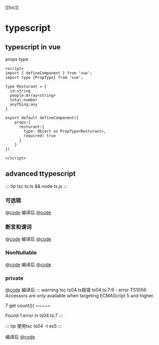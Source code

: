 [[toc]]
# typescript
## typescript in vue
props type
```vue
<script>
import { defineComponent } from 'vue';
import type {PropType} from 'vue';

type Resturant = {
  id:string
  people:Array<string>
  total:number
  anyThing:any  
}

export default defineComponent({
    props:{
      resturant:{
        type: Object as PropType<Resturant>,
        required: true
      }
    }
})

</script>
```

## advanced ttypescript

::: tip 
tsc ts.ts && node ts.js
:::

### 可选链

@[code](../../codeReference/ts01.ts)
编译后
@[code](../../codeReference/ts01.js)

### 断言和谓词

@[code](../../codeReference/ts02.ts)
编译后
@[code](../../codeReference/ts02.js)

### NonNullable
@[code](../../codeReference/ts03.ts)
编译后
@[code](../../codeReference/ts03.js)

### private 

@[code](../../codeReference/ts04.ts)
编译后
::: warning tsc ts04.ts报错
ts04.ts:7:9 - error TS1056: Accessors are only available when targeting ECMAScript 5 and higher.

7     get count(){
          ~~~~~

Found 1 error in ts04.ts:7
:::


::: tip 使用tsc ts04 -t es5
:::

  编译后
@[code](../../codeReference/ts04.js)